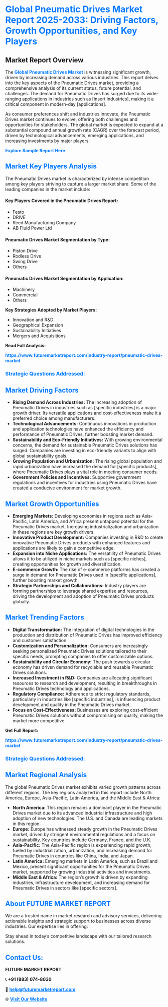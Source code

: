 <h1 style="color: #007BFF;">Global Pneumatic Drives Market Report 2025-2033: Driving Factors, Growth Opportunities, and Key Players</h1>

<section id="overview">
<h2>Market Report Overview</h2>
<p>The <a href="https://www.futuremarketreport.com/industry-report/pneumatic-drives-market" style="color: #007BFF; text-decoration: none;"><strong>Global Pneumatic Drives Market</strong></a> is witnessing significant growth, driven by increasing demand across various industries. This report delves into the key aspects of the Pneumatic Drives market, providing a comprehensive analysis of its current status, future potential, and challenges. The demand for Pneumatic Drives has surged due to its wide-ranging applications in industries such as [insert industries], making it a critical component in modern-day [applications].</p>
<p>As consumer preferences shift and industries innovate, the Pneumatic Drives market continues to evolve, offering both challenges and opportunities for stakeholders. The global market is expected to expand at a substantial compound annual growth rate (CAGR) over the forecast period, driven by technological advancements, emerging applications, and increasing investments by major players.</p>
</section>

<section id="overview">
<p><a href="https://www.futuremarketreport.com/request-sample/reportId=54947" style="color: #007BFF; text-decoration: none;"><strong>Explore Sample Report Here</strong></a></p>
</section>

<section id="key-players">
<h2 style="color: #007BFF;">Market Key Players Analysis</h2>
<p>The Pneumatic Drives market is characterized by intense competition among key players striving to capture a larger market share. Some of the leading companies in the market include:</p>
<h4>Key Players Covered in the Pneumatic Drives Report:</h4>
<ul><li>Festo</li><li>DRIVE</li><li>Reed Manufacturing Company</li><li>AB Fluid Power Ltd</li></ul>
<h4>Pneumatic Drives Market Segmentation by Type:</h4>
<ul><li>Piston Drive</li><li>Rodless Drive</li><li>Swing Drive</li><li>Others</li></ul>

<h4>Pneumatic Drives Market Segmentation by Application:</h4>
<ul><li>Machinery</li><li>Commercial</li><li>Others</li></ul>
<p><strong>Key Strategies Adopted by Market Players:</strong></p>
<ul>
<li>Innovation and R&D</li>
<li>Geographical Expansion</li>
<li>Sustainability Initiatives</li>
<li>Mergers and Acquisitions</li>
</ul>
</section>

<section>
<p><strong>Read Full Analysis: </strong></p><a href="https://www.futuremarketreport.com/industry-report/pneumatic-drives-market" style="color: #007BFF; text-decoration: none;"><strong>https://www.futuremarketreport.com/industry-report/pneumatic-drives-market</strong></a>
<h3 style="color: #007BFF;">Strategic Questions Addressed:</h3>
</section>

<section id="driving-factors">
<h2 style="color: #007BFF;">Market Driving Factors</h2>
<ul>
<li><strong>Rising Demand Across Industries:</strong> The increasing adoption of Pneumatic Drives in industries such as [specific industries] is a major growth driver. Its versatile applications and cost-effectiveness make it a preferred choice among manufacturers.</li>
<li><strong>Technological Advancements:</strong> Continuous innovations in production and application technologies have enhanced the efficiency and performance of Pneumatic Drives, further boosting market demand.</li>
<li><strong>Sustainability and Eco-Friendly Initiatives:</strong> With growing environmental concerns, the demand for sustainable Pneumatic Drives solutions has surged. Companies are investing in eco-friendly variants to align with global sustainability goals.</li>
<li><strong>Growing Population and Urbanization:</strong> The rising global population and rapid urbanization have increased the demand for [specific products], where Pneumatic Drives plays a vital role in meeting consumer needs.</li>
<li><strong>Government Policies and Incentives:</strong> Supportive government regulations and incentives for industries using Pneumatic Drives have created a conducive environment for market growth.</li>
</ul>
</section>

<section id="growth-opportunities">
<h2 style="color: #007BFF;">Market Growth Opportunities</h2>
<ul>
<li><strong>Emerging Markets:</strong> Developing economies in regions such as Asia-Pacific, Latin America, and Africa present untapped potential for the Pneumatic Drives market. Increasing industrialization and urbanization in these regions are key growth drivers.</li>
<li><strong>Innovative Product Development:</strong> Companies investing in R&D to create innovative Pneumatic Drives products with enhanced features and applications are likely to gain a competitive edge.</li>
<li><strong>Expansion into Niche Applications:</strong> The versatility of Pneumatic Drives allows it to be utilized in niche markets such as [specific niches], creating opportunities for growth and diversification.</li>
<li><strong>E-commerce Growth:</strong> The rise of e-commerce platforms has created a surge in demand for Pneumatic Drives used in [specific applications], further boosting market growth.</li>
<li><strong>Strategic Partnerships and Collaborations:</strong> Industry players are forming partnerships to leverage shared expertise and resources, driving the development and adoption of Pneumatic Drives products globally.</li>
</ul>
</section>

<section id="trending-factors">
<h2 style="color: #007BFF;">Market Trending Factors</h2>
<ul>
<li><strong>Digital Transformation:</strong> The integration of digital technologies in the production and distribution of Pneumatic Drives has improved efficiency and customer satisfaction.</li>
<li><strong>Customization and Personalization:</strong> Consumers are increasingly seeking personalized Pneumatic Drives solutions tailored to their specific needs, prompting companies to offer customizable options.</li>
<li><strong>Sustainability and Circular Economy:</strong> The push towards a circular economy has driven demand for recyclable and reusable Pneumatic Drives solutions.</li>
<li><strong>Increased Investment in R&D:</strong> Companies are allocating significant resources to research and development, resulting in breakthroughs in Pneumatic Drives technology and applications.</li>
<li><strong>Regulatory Compliance:</strong> Adherence to strict regulatory standards, particularly in industries like [specific industries], is influencing product development and quality in the Pneumatic Drives market.</li>
<li><strong>Focus on Cost-Effectiveness:</strong> Businesses are exploring cost-efficient Pneumatic Drives solutions without compromising on quality, making the market more competitive.</li>
</ul>
</section>

<section>
<p><strong>Get Full Report: </strong></p><a href="https://www.futuremarketreport.com/industry-report/pneumatic-drives-market" style="color: #007BFF; text-decoration: none;"><strong>https://www.futuremarketreport.com/industry-report/pneumatic-drives-market</strong></a>
<h3 style="color: #007BFF;">Strategic Questions Addressed:</h3>
</section>


<section id="regional-analysis">
<h2 style="color: #007BFF;">Market Regional Analysis</h2>
<p>The global Pneumatic Drives market exhibits varied growth patterns across different regions. The key regions analyzed in this report include North America, Europe, Asia-Pacific, Latin America, and the Middle East & Africa:</p>
<ul>
<li><strong>North America:</strong> This region remains a dominant player in the Pneumatic Drives market due to its advanced industrial infrastructure and high adoption of new technologies. The U.S. and Canada are leading markets in this region.</li>
<li><strong>Europe:</strong> Europe has witnessed steady growth in the Pneumatic Drives market, driven by stringent environmental regulations and a focus on sustainability. Key countries include Germany, France, and the U.K.</li>
<li><strong>Asia-Pacific:</strong> The Asia-Pacific region is experiencing rapid growth, fueled by industrialization, urbanization, and increasing demand for Pneumatic Drives in countries like China, India, and Japan.</li>
<li><strong>Latin America:</strong> Emerging markets in Latin America, such as Brazil and Mexico, present significant opportunities for the Pneumatic Drives market, supported by growing industrial activities and investments.</li>
<li><strong>Middle East & Africa:</strong> The region’s growth is driven by expanding industries, infrastructure development, and increasing demand for Pneumatic Drives in sectors like [specific sectors].</li>
</ul>
</section>

<footer>
<h2 style="color: #007BFF;">About FUTURE MARKET REPORT</h2>
<p>We are a trusted name in market research and advisory services, delivering actionable insights and strategic support to businesses across diverse industries. Our expertise lies in offering:</p>

<p>Stay ahead in today’s competitive landscape with our tailored research solutions.</p>

<h2 style="color: #007BFF;">Contact Us:</h2>
<p><strong>FUTURE MARKET REPORT</strong></p>
<p>📞 <strong>+91 (883) 074-8030</strong></p>
<p>📧 <strong><a href="mailto:help@futuremarketreport.com" style="color: #007BFF;">help@futuremarketreport.com</a></strong></p>
<p>🌐 <strong><a href="https://www.futuremarketreport.com/" style="color: #007BFF;">Visit Our Website</a></strong></p>
</footer>